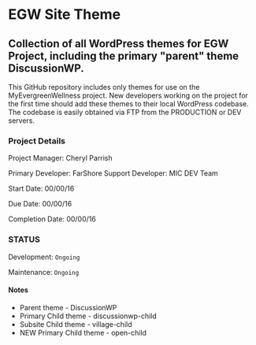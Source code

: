 EGW Site Theme
======

Collection of all WordPress themes for EGW Project, including the primary "parent" theme DiscussionWP.
------

This GitHub repository includes only themes for use on the MyEvergreenWellness project. New developers working on the project for the first time should add these themes to their local WordPress codebase. The codebase is easily obtained via FTP from the PRODUCTION or DEV servers.

### Project Details
Project Manager: Cheryl Parrish

Primary Developer: FarShore
Support Developer: MIC DEV Team

Start Date: 00/00/16

Due Date: 00/00/16

Completion Date: 00/00/16

### STATUS

Development: `Ongoing`

Maintenance: `Ongoing`

#### Notes
* Parent theme - DiscussionWP
* Primary Child theme - discussionwp-child
* Subsite Child theme - village-child
* NEW Primary Child theme - open-child